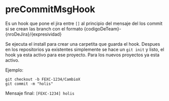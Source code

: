 # preCommitMsgHook

Es un hook que pone el jira entre `[]` al principio del mensaje del los commit si se crean las branch con el formato {codigoDeTeam}-{nroDeJira}/{expresividad}

Se ejecuta el install para crear una carpetita que guarda el hook. Despues en los repositorios ya existentes simplemente se hace un `git init` y listo, el hook ya esta activo para ese proyecto. Para los nuevos proyectos ya esta activo.

Ejemplo: 

```
git checkout -b FEXC-1234/CambioX
git commit -m "holis"
```

Mensaje final: `[FEXC-1234] holis`
